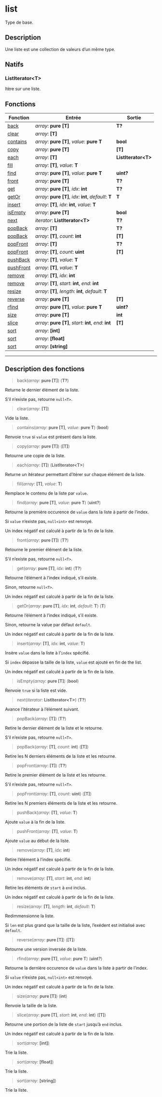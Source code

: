 # list

Type de base.
## Description
Une liste est une collection de valeurs d’un même type.
## Natifs
### ListIterator\<T>
Itère sur une liste.
## Fonctions
|Fonction|Entrée|Sortie|
|-|-|-|
|[back](#func_0)|*array*: **pure [T]**|**T?**|
|[clear](#func_1)|*array*: **[T]**||
|[contains](#func_2)|*array*: **pure [T]**, *value*: **pure T**|**bool**|
|[copy](#func_3)|*array*: **pure [T]**|**[T]**|
|[each](#func_4)|*array*: **[T]**|**ListIterator\<T>**|
|[fill](#func_5)|*array*: **[T]**, *value*: **T**||
|[find](#func_6)|*array*: **pure [T]**, *value*: **pure T**|**uint?**|
|[front](#func_7)|*array*: **pure [T]**|**T?**|
|[get](#func_8)|*array*: **pure [T]**, *idx*: **int**|**T?**|
|[getOr](#func_9)|*array*: **pure [T]**, *idx*: **int**, *default*: **T**|**T**|
|[insert](#func_10)|*array*: **[T]**, *idx*: **int**, *value*: **T**||
|[isEmpty](#func_11)|*array*: **pure [T]**|**bool**|
|[next](#func_12)|*iterator*: **ListIterator\<T>**|**T?**|
|[popBack](#func_13)|*array*: **[T]**|**T?**|
|[popBack](#func_14)|*array*: **[T]**, *count*: **int**|**[T]**|
|[popFront](#func_15)|*array*: **[T]**|**T?**|
|[popFront](#func_16)|*array*: **[T]**, *count*: **uint**|**[T]**|
|[pushBack](#func_17)|*array*: **[T]**, *value*: **T**||
|[pushFront](#func_18)|*array*: **[T]**, *value*: **T**||
|[remove](#func_19)|*array*: **[T]**, *idx*: **int**||
|[remove](#func_20)|*array*: **[T]**, *start*: **int**, *end*: **int**||
|[resize](#func_21)|*array*: **[T]**, *length*: **int**, *default*: **T**||
|[reverse](#func_22)|*array*: **pure [T]**|**[T]**|
|[rfind](#func_23)|*array*: **pure [T]**, *value*: **pure T**|**uint?**|
|[size](#func_24)|*array*: **pure [T]**|**int**|
|[slice](#func_25)|*array*: **pure [T]**, *start*: **int**, *end*: **int**|**[T]**|
|[sort](#func_26)|*array*: **[int]**||
|[sort](#func_27)|*array*: **[float]**||
|[sort](#func_28)|*array*: **[string]**||


***
## Description des fonctions

<a id="func_0"></a>
> back(*array*: **pure [T]**) (**T?**)

Returne le dernier élément de la liste.

S’il n’existe pas, retourne `null<T>`.

<a id="func_1"></a>
> clear(*array*: **[T]**)

Vide la liste.

<a id="func_2"></a>
> contains(*array*: **pure [T]**, *value*: **pure T**) (**bool**)

Renvoie `true` si `value` est présent dans la liste.

<a id="func_3"></a>
> copy(*array*: **pure [T]**) (**[T]**)

Retourne une copie de la liste.

<a id="func_4"></a>
> each(*array*: **[T]**) (**ListIterator\<T>**)

Returne un itérateur permettant d’itérer sur chaque élément de la liste.

<a id="func_5"></a>
> fill(*array*: **[T]**, *value*: **T**)

Remplace le contenu de la liste par `value`.

<a id="func_6"></a>
> find(*array*: **pure [T]**, *value*: **pure T**) (**uint?**)

Retourne la première occurence de `value` dans la liste à partir de l’index.

Si `value`  n’existe pas, `null<int>` est renvoyé.

Un index négatif est calculé à partir de la fin de la liste.

<a id="func_7"></a>
> front(*array*: **pure [T]**) (**T?**)

Retourne le premier élément de la liste.

S’il n’existe pas, retourne `null<T>`.

<a id="func_8"></a>
> get(*array*: **pure [T]**, *idx*: **int**) (**T?**)

Retourne l’élément à l’index indiqué, s’il existe.

Sinon, retourne `null<T>`.

Un index négatif est calculé à partir de la fin de la liste.

<a id="func_9"></a>
> getOr(*array*: **pure [T]**, *idx*: **int**, *default*: **T**) (**T**)

Retourne l’élément à l’index indiqué, s’il existe.

Sinon, retourne la value par défaut `default`.

Un index négatif est calculé à partir de la fin de la liste.

<a id="func_10"></a>
> insert(*array*: **[T]**, *idx*: **int**, *value*: **T**)

Insère `value` dans la liste à l’`index` spécifié.

Si `index` dépasse la taille de la liste, `value` est ajouté en fin de the list.

Un index négatif est calculé à partir de la fin de la liste.

<a id="func_11"></a>
> isEmpty(*array*: **pure [T]**) (**bool**)

Renvoie `true` si la liste est vide.

<a id="func_12"></a>
> next(*iterator*: **ListIterator\<T>**) (**T?**)

Avance l’itérateur à l’élément suivant.

<a id="func_13"></a>
> popBack(*array*: **[T]**) (**T?**)

Retire le dernier élément de la liste et le retourne.

S’il n’existe pas, retourne `null<T>`.

<a id="func_14"></a>
> popBack(*array*: **[T]**, *count*: **int**) (**[T]**)

Retire les N derniers éléments de la liste et les retourne.

<a id="func_15"></a>
> popFront(*array*: **[T]**) (**T?**)

Retire le premier élément de la liste et les retourne.

S’il n’existe pas, retourne `null<T>`.

<a id="func_16"></a>
> popFront(*array*: **[T]**, *count*: **uint**) (**[T]**)

Retire les N premiers éléments de la liste et les retourne.

<a id="func_17"></a>
> pushBack(*array*: **[T]**, *value*: **T**)

Ajoute `value` à la fin de la liste.

<a id="func_18"></a>
> pushFront(*array*: **[T]**, *value*: **T**)

Ajoute `value` au début de la liste.

<a id="func_19"></a>
> remove(*array*: **[T]**, *idx*: **int**)

Retire l’élément à l’index spécifié.

Un index négatif est calculé à partir de la fin de la liste.

<a id="func_20"></a>
> remove(*array*: **[T]**, *start*: **int**, *end*: **int**)

Retire les éléments de `start` à `end` inclus.

Un index négatif est calculé à partir de la fin de la liste.

<a id="func_21"></a>
> resize(*array*: **[T]**, *length*: **int**, *default*: **T**)

Redimmensionne la liste.

Si `len` est plus grand que la taille de la liste, l’exédent est initialisé avec `default`.

<a id="func_22"></a>
> reverse(*array*: **pure [T]**) (**[T]**)

Retourne une version inversée de la liste.

<a id="func_23"></a>
> rfind(*array*: **pure [T]**, *value*: **pure T**) (**uint?**)

Retourne la dernière occurence de `value` dans la liste à partir de l’index.

Si `value`  n’existe pas, `null<int>` est renvoyé.

Un index négatif est calculé à partir de la fin de la liste.

<a id="func_24"></a>
> size(*array*: **pure [T]**) (**int**)

Renvoie la taille de la liste.

<a id="func_25"></a>
> slice(*array*: **pure [T]**, *start*: **int**, *end*: **int**) (**[T]**)

Retourne une portion de la liste de `start` jusqu’à `end` inclus.

Un index négatif est calculé à partir de la fin de la liste.

<a id="func_26"></a>
> sort(*array*: **[int]**)

Trie la liste.

<a id="func_27"></a>
> sort(*array*: **[float]**)

Trie la liste.

<a id="func_28"></a>
> sort(*array*: **[string]**)

Trie la liste.

